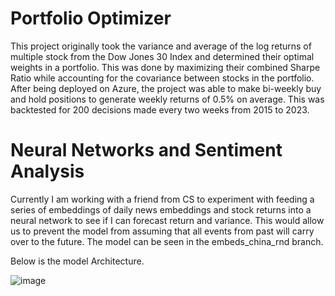 # Portfolio Optimizer 

This project originally took the variance and average of the log returns of multiple stock from the Dow Jones 30 Index and determined their optimal weights in a portfolio. This was done by maximizing their combined Sharpe Ratio while accounting for the covariance between stocks in the portfolio. After being deployed on Azure, the project was able to make bi-weekly buy and hold positions to generate weekly returns of 0.5% on average. This was backtested for 200 decisions made every two weeks from 2015 to 2023.

# Neural Networks and Sentiment Analysis

Currently I am working with a friend from CS to experiment with feeding a series of embeddings of daily news embeddings and stock returns into a neural network to see if I can forecast return and variance. This would allow us to prevent the model from assuming that all events from past will carry over to the future. The model can be seen in the embeds_china_rnd branch. 

Below is the model Architecture.

![image](https://github.com/Collin-G/auto_trader/assets/118686914/dc43303f-ce5e-49f3-99e9-ccae4c4eb814)
